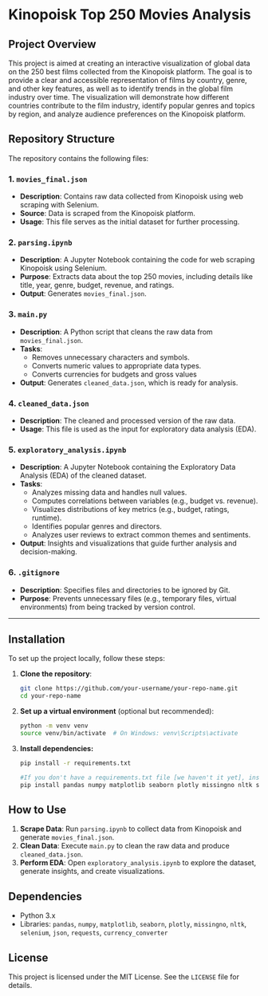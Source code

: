 # Kinopoisk Top 250 Movies Analysis

## Project Overview
This project is aimed at creating an interactive visualization of global data on the 250 best films collected from the Kinopoisk platform. The goal is to provide a clear and accessible representation of films by country, genre, and other key features, as well as to identify trends in the global film industry over time. The visualization will demonstrate how different countries contribute to the film industry, identify popular genres and topics by region, and analyze audience preferences on the Kinopoisk platform.

## Repository Structure
The repository contains the following files:

### 1. `movies_final.json`
- **Description**: Contains raw data collected from Kinopoisk using web scraping with Selenium.
- **Source**: Data is scraped from the Kinopoisk platform.
- **Usage**: This file serves as the initial dataset for further processing.

### 2. `parsing.ipynb`
- **Description**: A Jupyter Notebook containing the code for web scraping Kinopoisk using Selenium.
- **Purpose**: Extracts data about the top 250 movies, including details like title, year, genre, budget, revenue, and ratings.
- **Output**: Generates `movies_final.json`.

### 3. `main.py`
- **Description**: A Python script that cleans the raw data from `movies_final.json`.
- **Tasks**:
  - Removes unnecessary characters and symbols.
  - Converts numeric values to appropriate data types.
  - Converts currencies for budgets and gross values
- **Output**: Generates `cleaned_data.json`, which is ready for analysis.

### 4. `cleaned_data.json`
- **Description**: The cleaned and processed version of the raw data.
- **Usage**: This file is used as the input for exploratory data analysis (EDA).

### 5. `exploratory_analysis.ipynb`
- **Description**: A Jupyter Notebook containing the Exploratory Data Analysis (EDA) of the cleaned dataset.
- **Tasks**:
  - Analyzes missing data and handles null values.
  - Computes correlations between variables (e.g., budget vs. revenue).
  - Visualizes distributions of key metrics (e.g., budget, ratings, runtime).
  - Identifies popular genres and directors.
  - Analyzes user reviews to extract common themes and sentiments.
- **Output**: Insights and visualizations that guide further analysis and decision-making.

### 6. `.gitignore`
- **Description**: Specifies files and directories to be ignored by Git.
- **Purpose**: Prevents unnecessary files (e.g., temporary files, virtual environments) from being tracked by version control.

---

## Installation
To set up the project locally, follow these steps:

1. **Clone the repository**:
   ```bash
   git clone https://github.com/your-username/your-repo-name.git
   cd your-repo-name

2. **Set up a virtual environment** (optional but recommended):
   ```bash
   python -m venv venv
   source venv/bin/activate  # On Windows: venv\Scripts\activate
   
3. **Install dependencies:**
   ```bash
   pip install -r requirements.txt
   
   #If you don't have a requirements.txt file [we haven't it yet], install the required packages manually:
   pip install pandas numpy matplotlib seaborn plotly missingno nltk selenium requests currency-converter

## How to Use
1. **Scrape Data**: Run `parsing.ipynb` to collect data from Kinopoisk and generate `movies_final.json`.
2. **Clean Data**: Execute `main.py` to clean the raw data and produce `cleaned_data.json`.
3. **Perform EDA**: Open `exploratory_analysis.ipynb` to explore the dataset, generate insights, and create visualizations.

## Dependencies
- Python 3.x
- Libraries: `pandas`, `numpy`, `matplotlib`, `seaborn`, `plotly`, `missingno`, `nltk`, `selenium`, `json`, `requests`, `currency_converter`

## License
This project is licensed under the MIT License. See the `LICENSE` file for details.
